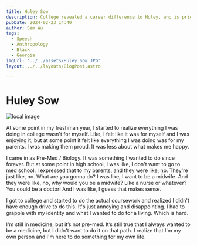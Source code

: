 ```yaml
---
title: Huley Sow
description: College revealed a career difference to Huley, who is prioritizing discovery over approval.
pubDate: 2024-02-23 14:40
author: Sam Wu
tags:
  - Speech
  - Anthropology
  - Black
  - Georgia
imgUrl: '../../assets/Huley_Sow.JPG'
layout: ../../layouts/BlogPost.astro

---
```

# Huley Sow

![local image](../../assets/Huley_Sow.JPG)

At some point in my freshman year, I started to realize everything I was doing in college wasn't for myself. Like, I felt like it was for myself and I was enjoying it, but at some point it felt like everything I was doing was for my parents. I was making them proud. It was less about what makes me happy. 

I came in as Pre-Med / Biology. It was something I wanted to do since forever. But at some point in high school, I was like, I don't want to go to med school. I expressed that to my parents, and they were like, no. They're just like, no. What are you gonna do? I was like, I want to be a midwife. And they were like, no, why would you be a midwife? Like a nurse or whatever? You could be a doctor! And I was like, I guess that makes sense.

I got to college and started to do the actual coursework and realized I didn't have enough drive to do this. It's just annoying and disappointing. I had to grapple with my identity and what I wanted to do for a living. Which is hard. 

I'm still in medicine, but it’s not pre-med. It’s still true that I always wanted to be a medicine, but I didn't want to do it on that path. I realize that I'm my own person and I'm here to do something for my own life. 
